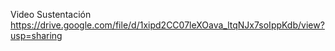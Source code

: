 Video Sustentación
https://drive.google.com/file/d/1xipd2CC07leXOava_ltqNJx7soIppKdb/view?usp=sharing
